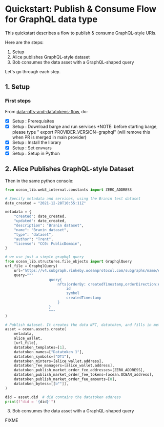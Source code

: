 <!--
Copyright 2022 Ocean Protocol Foundation
SPDX-License-Identifier: Apache-2.0
-->

# Quickstart: Publish & Consume Flow for GraphQL data type

This quickstart describes a flow to publish & consume GraphQL-style URIs.

Here are the steps:

1.  Setup
2.  Alice publishes GraphQL-style dataset
3.  Bob consumes the data asset with a GraphQL-shaped query

Let's go through each step.

## 1. Setup

### First steps

From [data-nfts-and-datatokens-flow](data-nfts-and-datatokens-flow.md), do:
- [x] Setup : Prerequisites
- [x] Setup : Download barge and run services
*NOTE: before starting barge, please type " export PROVIDER_VERSION=graphql"  (will remove this when PR is merged in main provider)
- [x] Setup : Install the library
- [x] Setup : Set envvars
- [x] Setup : Setup in Python

## 2. Alice Publishes GraphQL-style Dataset

Then in the same python console:
```python
from ocean_lib.web3_internal.constants import ZERO_ADDRESS

# Specify metadata and services, using the Branin test dataset
date_created = "2021-12-28T10:55:11Z"

metadata = {
    "created": date_created,
    "updated": date_created,
    "description": "Branin dataset",
    "name": "Branin dataset",
    "type": "dataset",
    "author": "Trent",
    "license": "CC0: PublicDomain",
}

# we use just a simple graphql query
from ocean_lib.structures.file_objects import GraphqlQuery
url_file = GraphqlQuery(
    url="https://v4.subgraph.rinkeby.oceanprotocol.com/subgraphs/name/oceanprotocol/ocean-subgraph",
    query="""
                    query{
                        nfts(orderBy: createdTimestamp,orderDirection:desc){
                            id
                            symbol
                            createdTimestamp
                        }
                    }
                    """
)

# Publish dataset. It creates the data NFT, datatoken, and fills in metadata.
asset = ocean.assets.create(
    metadata,
    alice_wallet,
    [url_file],
    datatoken_templates=[1],
    datatoken_names=["Datatoken 1"],
    datatoken_symbols=["DT1"],
    datatoken_minters=[alice_wallet.address],
    datatoken_fee_managers=[alice_wallet.address],
    datatoken_publish_market_order_fee_addresses=[ZERO_ADDRESS],
    datatoken_publish_market_order_fee_tokens=[ocean.OCEAN_address],
    datatoken_publish_market_order_fee_amounts=[0],
    datatoken_bytess=[[b""]],
)

did = asset.did  # did contains the datatoken address
print(f"did = '{did}'")
```


3.  Bob consumes the data asset with a GraphQL-shaped query

FIXME

